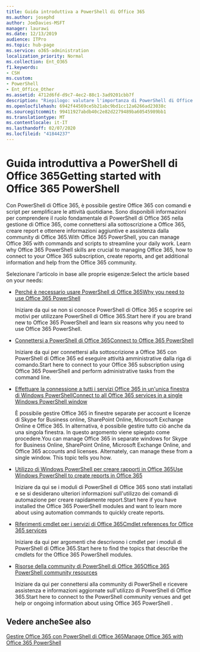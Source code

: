 ```yaml
---
title: Guida introduttiva a PowerShell di Office 365
ms.author: josephd
author: JoeDavies-MSFT
manager: laurawi
ms.date: 12/13/2019
audience: ITPro
ms.topic: hub-page
ms.service: o365-administration
localization_priority: Normal
ms.collection: Ent_O365
f1.keywords:
- CSH
ms.custom:
- PowerShell
- Ent_Office_Other
ms.assetid: 4712d6fd-d9c7-4ec2-88c1-3ad9201cbb7f
description: "Riepilogo: valutare l'importanza di PowerShell di Office 365, connettersi al tenant di Office 365 e ricevere assistenza."
ms.openlocfilehash: 6942f44569ce5b21abc9bd1cc12a6266ad23038c
ms.sourcegitcommit: 99411927abdb40c2e82d2279489ba60545989bb1
ms.translationtype: MT
ms.contentlocale: it-IT
ms.lasthandoff: 02/07/2020
ms.locfileid: "41844237"
---
```

# <a name="getting-started-with-office-365-powershell"></a><span data-ttu-id="82198-103">Guida introduttiva a PowerShell di Office 365</span><span class="sxs-lookup"><span data-stu-id="82198-103">Getting started with Office 365 PowerShell</span></span>

<span data-ttu-id="82198-p101">Con PowerShell di Office 365, è possibile gestire Office 365 con comandi e script per semplificare le attività quotidiane. Sono disponibili informazioni per comprendere il ruolo fondamentale di PowerShell di Office 365 nella gestione di Office 365, come connettersi alla sottoscrizione a Office 365, creare report e ottenere informazioni aggiuntive e assistenza dalla community di Office 365.</span><span class="sxs-lookup"><span data-stu-id="82198-p101">With Office 365 PowerShell, you can manage Office 365 with commands and scripts to streamline your daily work. Learn why Office 365 PowerShell skills are crucial to managing Office 365, how to connect to your Office 365 subscription, create reports, and get additional information and help from the Office 365 community.</span></span>
  
<span data-ttu-id="82198-106">Selezionare l'articolo in base alle proprie esigenze:</span><span class="sxs-lookup"><span data-stu-id="82198-106">Select the article based on your needs:</span></span>
  
- [<span data-ttu-id="82198-107">Perché è necessario usare PowerShell di Office 365</span><span class="sxs-lookup"><span data-stu-id="82198-107">Why you need to use Office 365 PowerShell</span></span>](why-you-need-to-use-office-365-powershell.md)
    
    <span data-ttu-id="82198-108">Iniziare da qui se non si conosce PowerShell di Office 365 e scoprire sei motivi per utilizzare PowerShell di Office 365.</span><span class="sxs-lookup"><span data-stu-id="82198-108">Start here if you are brand new to Office 365 PowerShell and learn six reasons why you need to use Office 365 PowerShell.</span></span> 
    
- [<span data-ttu-id="82198-109">Connettersi a PowerShell di Office 365</span><span class="sxs-lookup"><span data-stu-id="82198-109">Connect to Office 365 PowerShell</span></span>](connect-to-office-365-powershell.md)
    
    <span data-ttu-id="82198-110">Iniziare da qui per connettersi alla sottoscrizione a Office 365 con PowerShell di Office 365 ed eseguire attività amministrative dalla riga di comando.</span><span class="sxs-lookup"><span data-stu-id="82198-110">Start here to connect to your Office 365 subscription using Office 365 PowerShell and perform administrative tasks from the command line.</span></span>
    
- [<span data-ttu-id="82198-111">Effettuare la connessione a tutti i servizi Office 365 in un'unica finestra di Windows PowerShell</span><span class="sxs-lookup"><span data-stu-id="82198-111">Connect to all Office 365 services in a single Windows PowerShell window</span></span>](connect-to-all-office-365-services-in-a-single-windows-powershell-window.md)
    
    <span data-ttu-id="82198-p102">È possibile gestire Office 365 in finestre separate per account e licenze di Skype for Business online, SharePoint Online, Microsoft Exchange Online e Office 365. In alternativa, è possibile gestire tutto ciò anche da una singola finestra. In questo argomento viene spiegato come procedere.</span><span class="sxs-lookup"><span data-stu-id="82198-p102">You can manage Office 365 in separate windows for Skype for Business Online, SharePoint Online, Microsoft Exchange Online, and Office 365 accounts and licenses. Alternately, can manage these from a single window. This topic tells you how.</span></span>
    
- [<span data-ttu-id="82198-115">Utilizzo di Windows PowerShell per creare rapporti in Office 365</span><span class="sxs-lookup"><span data-stu-id="82198-115">Use Windows PowerShell to create reports in Office 365</span></span>](use-windows-powershell-to-create-reports-in-office-365.md)
    
    <span data-ttu-id="82198-116">Iniziare da qui se i moduli di PowerShell di Office 365 sono stati installati e se si desiderano ulteriori informazioni sull'utilizzo dei comandi di automazione per creare rapidamente report.</span><span class="sxs-lookup"><span data-stu-id="82198-116">Start here if you have installed the Office 365 PowerShell modules and want to learn more about using automation commands to quickly create reports.</span></span> 
    
- [<span data-ttu-id="82198-117">Riferimenti cmdlet per i servizi di Office 365</span><span class="sxs-lookup"><span data-stu-id="82198-117">Cmdlet references for Office 365 services</span></span>](cmdlet-references-for-office-365-services.md)
    
    <span data-ttu-id="82198-118">Iniziare da qui per argomenti che descrivono i cmdlet per i moduli di PowerShell di Office 365.</span><span class="sxs-lookup"><span data-stu-id="82198-118">Start here to find the topics that describe the cmdlets for the Office 365 PowerShell modules.</span></span>
    
- [<span data-ttu-id="82198-119">Risorse della community di PowerShell di Office 365</span><span class="sxs-lookup"><span data-stu-id="82198-119">Office 365 PowerShell community resources</span></span>](office-365-powershell-community-resources.md)
    
    <span data-ttu-id="82198-120">Iniziare da qui per connettersi alla community di PowerShell e ricevere assistenza e informazioni aggiornate sull'utilizzo di PowerShell di Office 365.</span><span class="sxs-lookup"><span data-stu-id="82198-120">Start here to connect to the PowerShell community venues and get help or ongoing information about using Office 365 PowerShell .</span></span>
    
## <a name="see-also"></a><span data-ttu-id="82198-121">Vedere anche</span><span class="sxs-lookup"><span data-stu-id="82198-121">See also</span></span>

[<span data-ttu-id="82198-122">Gestire Office 365 con PowerShell di Office 365</span><span class="sxs-lookup"><span data-stu-id="82198-122">Manage Office 365 with Office 365 PowerShell</span></span>](manage-office-365-with-office-365-powershell.md)

